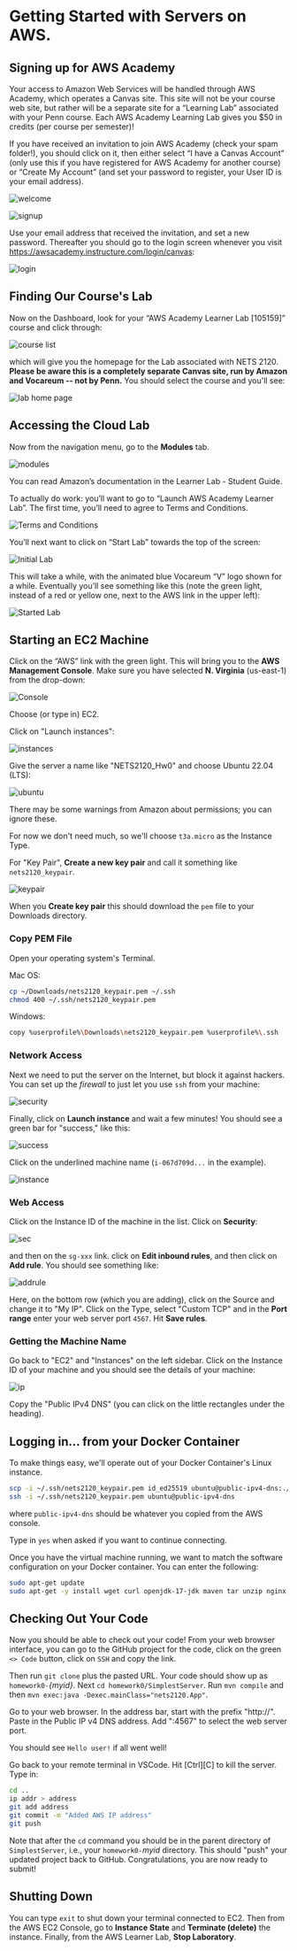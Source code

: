 # Getting Started with Servers on AWS.

## Signing up for AWS Academy

Your access to Amazon Web Services will be handled through AWS Academy, which operates a Canvas site. This site will not be your course web site, but rather will be a separate site for a “Learning Lab” associated with your Penn course. Each AWS Academy Learning Lab gives you $50 in credits (per course per semester)! 

If you have received an invitation to join AWS Academy (check your spam folder!), you should click on it, then either select “I have a Canvas Account” (only use this if you have registered for AWS Academy for another course) or “Create My Account” (and set your password to register, your User ID is your email address).

![welcome](images/academy-login.png)

![signup](images/academy-terms.png)

Use your email address that received the invitation, and set a new password. Thereafter you should go to the login screen whenever you visit 
https://awsacademy.instructure.com/login/canvas:

![login](images/academy-login.png)

## Finding Our Course's Lab

Now on the Dashboard, look for your “AWS Academy Learner Lab [105159]” course and click through:

![course list](images/academy-course-list.png)

which will give you the homepage for the Lab associated with NETS 2120.  **Please be aware this is a completely separate Canvas site, run by Amazon and Vocareum -- not by Penn.**  You should select the course and you'll see:

![lab home page](images/academy-learner-lab-home.png)

## Accessing the Cloud Lab

Now from the navigation menu, go to the **Modules** tab. 

![modules](images/academy-learner-lab-modules.png)

You can read Amazon’s documentation in the Learner Lab - Student Guide. 

To actually do work: you’ll want to go to “Launch AWS Academy Learner Lab”. The first time, you’ll need to agree to Terms and Conditions. 

![Terms and Conditions](images/academy-terms.png)

You’ll next want to click on “Start Lab” towards the top of the screen:

![Initial Lab](images/academy-learner-lab-page.png)

This will take a while, with the animated blue Vocareum “V” logo shown for a while. Eventually you’ll see something like this (note the green light, instead of a red or yellow one, next to the AWS link in the upper left): 

![Started Lab](images/academy-learner-lab-started.png)

## Starting an EC2 Machine

Click on the “AWS” link with the green light. This will bring you to the **AWS Management Console**. Make sure you have selected **N. Virginia** (us-east-1) from the drop-down: 

![Console](images/aws-console.png)

Choose (or type in) EC2.

Click on "Launch instances":

![instances](images/Screenshot%202024-12-31%20at%201.10.09 PM.png)

Give the server a name like "NETS2120_Hw0" and choose Ubuntu 22.04 (LTS):

![ubuntu](images/Screenshot%202024-12-31%20at%201.11.54 PM.png)

There may be some warnings from Amazon about permissions; you can ignore these.

For now we don't need much, so we'll choose `t3a.micro` as the Instance Type.

For "Key Pair", **Create a new key pair** and call it something like `nets2120_keypair`.

![keypair](images/Screenshot%202024-12-31%20at%201.14.06 PM.png)

When you **Create key pair** this should download the `pem` file to your Downloads directory.

### Copy PEM File

Open your operating system's Terminal.

Mac OS:

```bash
cp ~/Downloads/nets2120_keypair.pem ~/.ssh
chmod 400 ~/.ssh/nets2120_keypair.pem
```

Windows:

```bash
copy %userprofile%\Downloads\nets2120_keypair.pem %userprofile%\.ssh
```

### Network Access

Next we need to put the server on the Internet, but block it against hackers.  You can set up the *firewall* to just let you use `ssh` from your machine:

![security](images/Screenshot%202024-12-31%20at%201.20.59 PM.png)

Finally, click on **Launch instance** and wait a few minutes! You should see a green bar for "success," like this:

![success](images/Screenshot%202024-12-31%20at%201.22.24 PM.png)

Click on the underlined machine name (`i-067d709d...` in the example).

![instance](images/Screenshot%202024-12-31%20at%201.24.26 PM.png)

### Web Access

Click on the Instance ID of the machine in the list.
Click on **Security**:

![sec](images/Screenshot%202024-12-31%20at%201.48.04 PM.png)

and then on the `sg-xxx` link. click on **Edit inbound rules**, and then click on **Add rule**. You should see something like:

![addrule](images/Screenshot%202024-12-31%20at%201.50.03 PM.png)

Here, on the bottom row (which you are adding), click on the Source and change it to "My IP". Click on the Type, select "Custom TCP" and in the **Port range** enter your web server port `4567`.  Hit **Save rules**.



### Getting the Machine Name

Go back to "EC2" and "Instances" on the left sidebar.  Click on the Instance ID of your machine and you should see the details of your machine:

![ip](images/Screenshot%202024-12-31%20at%201.25.08 PM.png)

Copy the "Public IPv4 DNS" (you can click on the little rectangles under the heading).


## Logging in... from your Docker Container

To make things easy, we'll operate out of your Docker Container's Linux instance.

```bash
scp -i ~/.ssh/nets2120_keypair.pem id_ed25519 ubuntu@public-ipv4-dns:./.ssh
ssh -i ~/.ssh/nets2120_keypair.pem ubuntu@public-ipv4-dns
```

where `public-ipv4-dns` should be whatever you copied from the AWS console.

Type in `yes` when asked if you want to continue connecting.

Once you have the virtual machine running, we want to match the software configuration on your Docker container.  You can enter the following:

```bash
sudo apt-get update
sudo apt-get -y install wget curl openjdk-17-jdk maven tar unzip nginx npm nodejs
```

## Checking Out Your Code

Now you should be able to check out your code!  From your web browser interface, you can go to the GitHub project for the code, click on the green `<> Code` button, click on `SSH` and copy the link.

Then run `git clone` plus the pasted URL.  Your code should show up as `homework0-`*{myid}*.  Next `cd homework0/SimplestServer`.  Run `mvn compile` and then `mvn exec:java -Dexec.mainClass="nets2120.App"`.

Go to your web browser.  In the address bar, start with the prefix "http://".  Paste in the Public IP v4 DNS address.  Add ":4567" to select the web server port.

You should see `Hello user!` if all went well!

Go back to your remote terminal in VSCode.  Hit [Ctrl][C] to kill the server.  Type in:

```bash
cd ..
ip addr > address
git add address
git commit -m "Added AWS IP address"
git push
```

Note that after the `cd` command you should be in the parent directory of `SimplestServer`, i.e., your `homework0-`*myid* directory.  This should "push" your updated project back to GitHub.  Congratulations, you are now ready to submit!

## Shutting Down

You can type `exit` to shut down your terminal connected to EC2.  Then from the AWS EC2 Console, go to **Instance State** and **Terminate (delete)** the instance.  Finally, from the AWS Learner Lab, **Stop Laboratory**.


